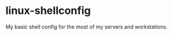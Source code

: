 linux-shellconfig
=================

My basic shell config for the most of my servers and workstations.
